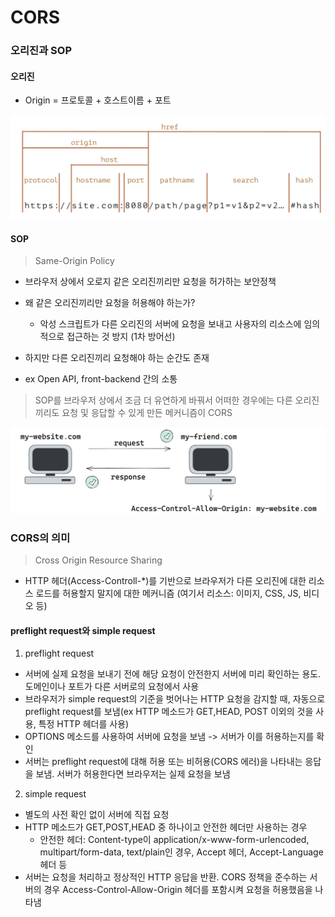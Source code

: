 # CORS

### 오리진과 SOP

#### 오리진

- Origin = 프로토콜 + 호스트이름 + 포트

![Alt text](image.png)

#### SOP

> Same-Origin Policy

- 브라우저 상에서 오로지 같은 오리진끼리만 요청을 허가하는 보안정책

- 왜 같은 오리진끼리만 요청을 허용해야 하는가?

  - 악성 스크립트가 다른 오리진의 서버에 요청을 보내고 사용자의 리소스에 임의적으로 접근하는 것 방지 (1차 방어선)

- 하지만 다른 오리진끼리 요청해야 하는 순간도 존재
- ex Open API, front-backend 간의 소통

> SOP를 브라우저 상에서 조금 더 유연하게 바꿔서 어떠한 경우에는 다른 오리진끼리도 요청 및 응답할 수 있게 만든 메커니즘이 CORS

![Alt text](image-1.png)

### CORS의 의미

> Cross Origin Resource Sharing

- HTTP 헤더(Access-Controll-\*)를 기반으로 브라우저가 다른 오리진에 대한 리소스 로드를 허용할지 말지에 대한 메커니즘 (여기서 리소스: 이미지, CSS, JS, 비디오 등)

#### preflight request와 simple request

1. preflight request

- 서버에 실제 요청을 보내기 전에 해당 요청이 안전한지 서버에 미리 확인하는 용도. 도메인이나 포트가 다른 서버로의 요청에서 사용
- 브라우저가 simple request의 기준을 벗어나는 HTTP 요청을 감지할 때, 자동으로 preflight request를 보냄(ex HTTP 메소드가 GET,HEAD, POST 이외의 것을 사용, 특정 HTTP 헤더를 사용)
- OPTIONS 메소드를 사용하여 서버에 요청을 보냄 -> 서버가 이를 허용하는지를 확인
- 서버는 preflight request에 대해 허용 또는 비허용(CORS 에러)을 나타내는 응답을 보냄. 서버가 허용한다면 브라우저는 실제 요청을 보냄

2. simple request

- 별도의 사전 확인 없이 서버에 직접 요청
- HTTP 메소드가 GET,POST,HEAD 중 하나이고 안전한 헤더만 사용하는 경우
  - 안전한 헤더: Content-type이 application/x-www-form-urlencoded, multipart/form-data, text/plain인 경우, Accept 헤더, Accept-Language 헤더 등
- 서버는 요청을 처리하고 정상적인 HTTP 응답을 반환. CORS 정책을 준수하는 서버의 경우 Access-Control-Allow-Origin 헤더를 포함시켜 요청을 허용했음을 나타냄
